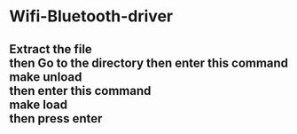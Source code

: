 # Wifi-Bluetooth-driver
<!--
<h2>
  Extract the tar.bz file 
  <br>
  Go to the folder <br>
  then give the permission by this command
  <b> sudo chmod +x Broadcom.sh </b> <br>
  then press enter <br>
  then enter this command <br>
  ./Broadcom.sh <br> 
  then press Enter and selet 1 then your pc will reboot
</h2>
-->


<h2>
  Extract the file <br>
  then 
  Go to the directory
  then enter this command
  <br>
  <b> make unload </b> </br>
  then enter this command <br>
  <b> make load </b> <br>
  then press enter <br>
</h2>
